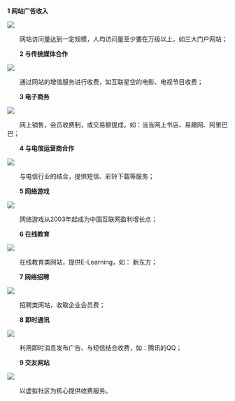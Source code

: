 **1 网站广告收入**

![](http://img2.imgtn.bdimg.com/it/u=2172401472,1431359126&fm=26&gp=0.jpg)

　　网站访问量达到一定规模，人均访问量至少要在万级以上，如三大门户网站；


　　**2 与传统媒体合作**

![
](https://f11.baidu.com/it/u=171518555,259482953&fm=72)

　　通过网站的增值服务进行收费，如互联星空的电影、电视节目收费；


　　**3 电子商务**

![
](https://f12.baidu.com/it/u=3297740614,3006487150&fm=72)

　　网上销售，会员收费制，或交易额提成，如：当当网上书店、易趣网、阿里巴巴；

　　**4 与电信运营商合作**

![
](https://ss0.bdstatic.com/70cFvHSh_Q1YnxGkpoWK1HF6hhy/it/u=884339867,2224662685&fm=26&gp=0.jpg)

　　与电信行业的结合，提供短信、彩铃下载等服务；


　　**5 网络游戏**

![](https://ss0.bdstatic.com/70cFvHSh_Q1YnxGkpoWK1HF6hhy/it/u=3674221359,1438582651&fm=26&gp=0.jpg)

　　网络游戏从2003年起成为中国互联网盈利增长点；

　　**6 在线教育**

![
](https://ss0.bdstatic.com/70cFuHSh_Q1YnxGkpoWK1HF6hhy/it/u=1040302580,4246433496&fm=26&gp=0.jpg)

　　在线教育类网站，提供E-Learning，如： 新东方；

　　**7 网络招聘**

![
](https://f12.baidu.com/it/u=183725155,1597325218&fm=72)

　　招聘类网站，收取企业会员费；

　　**8 即时通讯**

![
](https://ss2.bdstatic.com/70cFvnSh_Q1YnxGkpoWK1HF6hhy/it/u=1475063951,3629901271&fm=26&gp=0.jpg)

　　利用即时消息发布广告、与短信结合收费，如：腾讯的QQ；

　　**9 交友网站**

![
](https://f10.baidu.com/it/u=706839205,2253742247&fm=72)

　　以虚拟社区为核心提供收费服务。
